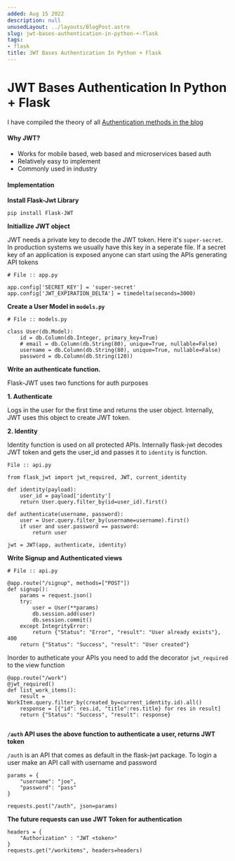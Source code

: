 ```yaml
---
added: Aug 15 2022
description: null
unusedLayout: ../layouts/BlogPost.astro
slug: jwt-bases-authentication-in-python-+-flask
tags:
- flask
title: JWT Bases Authentication In Python + Flask
---
```


# JWT Bases Authentication In Python + Flask

I have compiled the theory of all [Authentication methods in the blog](https://bhavaniravi.com/blog/authentication-in-python/)

#### Why JWT?

* Works for mobile based, web based and microservices based auth
* Relatively easy to implement
* Commonly used in industry

#### Implementation

**Install Flask-Jwt Library**

```
pip install Flask-JWT
```

**Initiallize JWT object**

JWT needs a private key to decode the JWT token. Here it's `super-secret`. In production systems we usually have this key in a seperate file. If a secret key of an application is exposed anyone can start using the APIs generating API tokens

```
# File :: app.py

app.config['SECRET_KEY'] = 'super-secret'
app.config['JWT_EXPIRATION_DELTA'] = timedelta(seconds=3000)
```

**Create a User Model in `models.py`**

```
# File :: models.py

class User(db.Model):
    id = db.Column(db.Integer, primary_key=True)
    # email = db.Column(db.String(80), unique=True, nullable=False)
    username = db.Column(db.String(80), unique=True, nullable=False)
    password = db.Column(db.String(120))
```

**Write an authenticate function.**

Flask-JWT uses two functions for auth purposes

**1. Authenticate**

Logs in the user for the first time and returns the user object. Internally, JWT uses this object to create JWT token.

**2. Identity**

Identity function is used on all protected APIs. Internally flask-jwt decodes JWT token and gets the user\_id and passes it to `identity` is function.

```
File :: api.py

from flask_jwt import jwt_required, JWT, current_identity

def identity(payload):
    user_id = payload['identity']
    return User.query.filter_by(id=user_id).first()

def authenticate(username, password):
    user = User.query.filter_by(username=username).first()
    if user and user.password == password:
        return user
        
jwt = JWT(app, authenticate, identity)
```

**Write Signup and Authenticated views**

```
# File :: api.py

@app.route("/signup", methods=["POST"])
def signup():
    params = request.json()
    try:
        user = User(**params)
        db.session.add(user)
        db.session.commit()
    except IntegrityError:
        return {"Status": "Error", "result": "User already exists"}, 400
    return {"Status": "Success", "result": "User created"}
```

Inorder to autheticate your APIs you need to add the decorator `jwt_required` to the view function

```
@app.route("/work")
@jwt_required()
def list_work_items():
    result = WorkItem.query.filter_by(created_by=current_identity.id).all()
    response = [{"id": res.id, "title":res.title} for res in result]
    return {"Status": "Success", "result": response}
    
```

**`/auth` API uses the above function to authenticate a user, returns JWT token**

`/auth` is an API that comes as default in the flask-jwt package. To login a user make an API call with username and password

```
params = {
    "username": "joe",
    "password": "pass"
}

requests.post("/auth", json=params)
```

**The future requests can use JWT Token for authentication**

```
headers = {
    "Authorization" : "JWT <token>"
}
requests.get("/workitems", headers=headers)
```